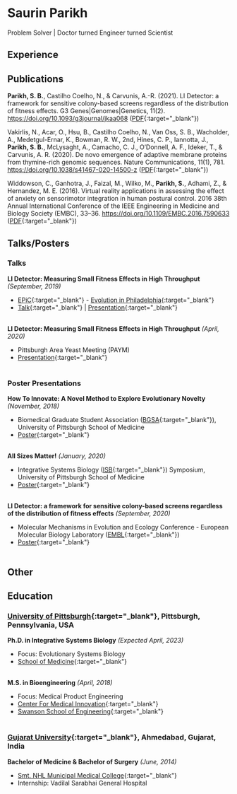 # Saurin Parikh

Problem Solver &#124; Doctor turned Engineer turned Scientist <br>

## Experience

## Publications

**Parikh, S. B.**, Castilho Coelho, N., & Carvunis, A.-R. (2021). LI Detector: a framework for sensitive colony-based screens regardless of the distribution of fitness effects. G3 Genes&#124;Genomes&#124;Genetics, 11(2). https://doi.org/10.1093/g3journal/jkaa068 ([PDF](https://sauriiiin.github.io/files/papers/Parikh2021.pdf){:target="_blank"}) <br>

Vakirlis, N., Acar, O., Hsu, B., Castilho Coelho, N., Van Oss, S. B., Wacholder, A., Medetgul-Ernar, K., Bowman, R. W., 2nd, Hines, C. P., Iannotta, J., **Parikh, S. B.**, McLysaght, A., Camacho, C. J., O’Donnell, A. F., Ideker, T., & Carvunis, A. R. (2020). De novo emergence of adaptive membrane proteins from thymine-rich genomic sequences. Nature Communications, 11(1), 781. https://doi.org/10.1038/s41467-020-14500-z ([PDF](https://sauriiiin.github.io/files/papers/Vakirlis2020.pdf){:target="_blank"}) <br>

Widdowson, C., Ganhotra, J., Faizal, M., Wilko, M., **Parikh, S.**, Adhami, Z., & Hernandez, M. E. (2016). Virtual reality applications in assessing the effect of anxiety on sensorimotor integration in human postural control. 2016 38th Annual International Conference of the IEEE Engineering in Medicine and Biology Society (EMBC), 33–36. https://doi.org/10.1109/EMBC.2016.7590633 ([PDF](https://sauriiiin.github.io/files/papers/Widdowson2016.pdf){:target="_blank"}) <br>

## Talks/Posters
### Talks
**LI Detector: Measuring Small Fitness Effects in High Throughput** _(September, 2019)_ <br>
- [EPiC](https://philadelphiaevolut.wixsite.com/epic){:target="_blank"} - [Evolution in Philadelphia](https://philadelphiaevolut.wixsite.com/phillyevolution){:target="_blank"}
- [Talk](https://youtu.be/JUYhxYGW52E){:target="_blank"} &#124; [Presentation](https://sauriiiin.github.io/files/presentations/epic.pdf){:target="_blank"}
<br><br>

**LI Detector: Measuring Small Fitness Effects in High Throughput** _(April, 2020)_ <br>
- Pittsburgh Area Yeast Meeting (PAYM)
- [Presentation](https://sauriiiin.github.io/files/presentations/paym.pdf){:target="_blank"}
<br><br>

### Poster Presentations
**How To Innovate: A Novel Method to Explore Evolutionary Novelty** _(November, 2018)_
- Biomedical Graduate Student Association ([BGSA](https://bgsa-pitt.squarespace.com){:target="_blank"}), University of Pittsburgh School of Medicine
- [Poster](https://sauriiiin.github.io/files/posters/bgsa.pdf){:target="_blank"}
<br><br>

**All Sizes Matter!** _(January, 2020)_
- Integrative Systems Biology ([ISB](https://www.isb.pitt.edu){:target="_blank"}) Symposium, University of Pittsburgh School of Medicine
- [Poster](https://sauriiiin.github.io/files/posters/isbsymposium.pdf){:target="_blank"}
<br><br>

**LI Detector: a framework for sensitive colony-based screens regardless of the distribution of fitness effects** _(September, 2020)_
- Molecular Mechanisms in Evolution and Ecology Conference - European Molecular Biology Laboratory ([EMBL](https://www.embl.org){:target="_blank"})
- [Poster](https://sauriiiin.github.io/files/posters/embl.pdf){:target="_blank"}
<br><br>

## Other

## Education
### [University of Pittsburgh](https://www.pitt.edu){:target="_blank"}, Pittsburgh, Pennsylvania, USA
**Ph.D. in Integrative Systems Biology** _(Expected April, 2023)_ <br>
- Focus: Evolutionary Systems Biology
- [School of Medicine](https://somgrad.pitt.edu){:target="_blank"}
<br><br>

**M.S. in Bioengineering** _(April, 2018)_ <br>
- Focus: Medical Product Engineering
- [Center For Medical Innovation](https://www.engineering.pitt.edu/cmi/){:target="_blank"}
- [Swanson School of Engineering](https://www.engineering.pitt.edu){:target="_blank"}
<br><br>

### [Gujarat University](https://www.gujaratuniversity.ac.in){:target="_blank"}, Ahmedabad, Gujarat, India
**Bachelor of Medicine & Bachelor of Surgery** _(June, 2014)_ <br>
- [Smt. NHL Municipal Medical College](http://www.amcmet.org){:target="_blank"}
- Internship: Vadilal Sarabhai General Hospital
<br><br>

